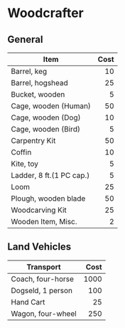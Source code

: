 # Woodcrafter

## General

| Item                     | Cost |
| ------------------------ | ---: |
| Barrel, keg              |   10 |
| Barrel, hogshead         |   25 |
| Bucket, wooden           |    5 |
| Cage, wooden (Human)     |   50 |
| Cage, wooden (Dog)       |   10 |
| Cage, wooden (Bird)      |    5 |
| Carpentry Kit            |   50 |
| Coffin                   |   10 |
| Kite, toy                |    5 |
| Ladder, 8 ft.(1 PC cap.) |    5 |
| Loom                     |   25 |
| Plough, wooden blade     |   50 |
| Woodcarving Kit          |   25 |
| Wooden Item, Misc.       |    2 |

## Land Vehicles

| Transport         | Cost |
| ----------------- | ---: |
| Coach, four-horse | 1000 |
| Dogseld, 1 person |  100 |
| Hand Cart         |   25 |
| Wagon, four-wheel |  250 |

